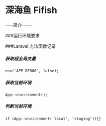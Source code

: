 # 深海鱼 Fifish
----简介-----


###运行环境要求

###Laravel 方法函数记录

##### 获取超全局变量

```
env('APP_DEBUG', false);
```

##### 获取当前环境

```
App::environment();
```

##### 判断当前环境

```
if (App::environment('local', 'staging')){}
```
